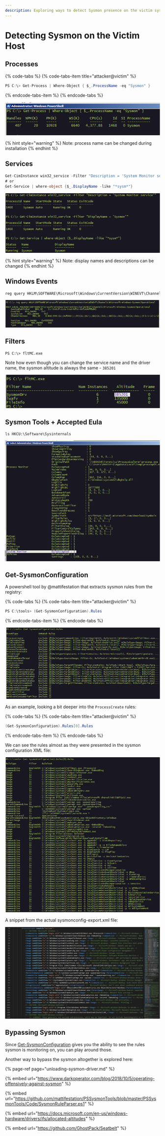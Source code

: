 ```yaml
---
description: Exploring ways to detect Sysmon presence on the victim system
---
```


# Detecting Sysmon on the Victim Host

## Processes

{% code-tabs %}
{% code-tabs-item title="attacker@victim" %}
```csharp
PS C:\> Get-Process | Where-Object { $_.ProcessName -eq "Sysmon" }
```
{% endcode-tabs-item %}
{% endcode-tabs %}

![](../.gitbook/assets/screenshot-from-2018-10-09-17-39-28.png)

{% hint style="warning" %}
Note: process name can be changed during installation
{% endhint %}

## Services

```csharp
Get-CimInstance win32_service -Filter "Description = 'System Monitor service'"
# or
Get-Service | where-object {$_.DisplayName -like "*sysm*"}
```

![](../.gitbook/assets/screenshot-from-2018-10-09-17-48-11.png)

{% hint style="warning" %}
Note: display names and descriptions can be changed
{% endhint %}

## Windows Events

```csharp
reg query HKLM\SOFTWARE\Microsoft\Windows\CurrentVersion\WINEVT\Channels\Microsoft-Windows-Sysmon/Operational
```

![](../.gitbook/assets/screenshot-from-2018-10-09-17-50-47.png)

## Filters

```text
PS C:\> fltMC.exe
```

Note how even though you can change the service name and the driver name, the sysmon altitude is always the same - `385201`

![](../.gitbook/assets/screenshot-from-2018-10-09-17-51-45.png)

## Sysmon Tools + Accepted Eula

```text
ls HKCU:\Software\Sysinternals
```

![](../.gitbook/assets/screenshot-from-2018-10-09-17-56-33.png)

## Get-SysmonConfiguration

A powershell tool by @mattifestation that extracts sysmon rules from the registry:

{% code-tabs %}
{% code-tabs-item title="attacker@victim" %}
```csharp
PS C:\tools> (Get-SysmonConfiguration).Rules
```
{% endcode-tabs-item %}
{% endcode-tabs %}

![](../.gitbook/assets/screenshot-from-2018-10-09-18-12-09.png)

As an example, looking a bit deeper into the `ProcessCreate` rules:

{% code-tabs %}
{% code-tabs-item title="attacker@victim" %}
```csharp
(Get-SysmonConfiguration).Rules[0].Rules
```
{% endcode-tabs-item %}
{% endcode-tabs %}

We can see the rules almost as they were presented in the sysmon configuration XML file:

![](../.gitbook/assets/screenshot-from-2018-10-09-18-13-37.png)

A snippet from the actual sysmonconfig-export.xml file:

![](../.gitbook/assets/screenshot-from-2018-10-09-18-14-57.png)

## Bypassing Sysmon

Since [Get-SysmonConfiguration](detecting-sysmon-on-the-victim-host.md#get-sysmonconfiguration) gives you the ability to see the rules sysmon is monitoring on, you can play around those.

Another way to bypass the sysmon altogether is explored here:

{% page-ref page="unloading-sysmon-driver.md" %}

{% embed url="https://www.darkoperator.com/blog/2018/10/5/operating-offensively-against-sysmon" %}

{% embed url="https://github.com/mattifestation/PSSysmonTools/blob/master/PSSysmonTools/Code/SysmonRuleParser.ps1" %}

{% embed url="https://docs.microsoft.com/en-us/windows-hardware/drivers/ifs/allocated-altitudes" %}

{% embed url="https://github.com/GhostPack/Seatbelt" %}



